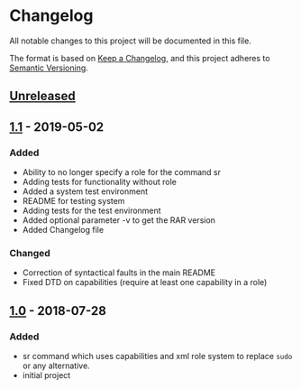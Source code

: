 # Changelog

All notable changes to this project will be documented in this file.

The format is based on [Keep a Changelog](https://keepachangelog.com/en/1.0.0/),
and this project adheres to [Semantic Versioning](https://semver.org/spec/v2.0.0.html).

## [Unreleased]

## [1.1] - 2019-05-02

### Added

- Ability to no longer specify a role for the command sr
- Adding tests for functionality without role
- Added a system test environment
- README for testing system
- Adding tests for the test environment
- Added optional parameter -v to get the RAR version
- Added Changelog file

### Changed

- Correction of syntactical faults in the main README
- Fixed DTD on capabilities (require at least one capability in a role)

## [1.0] - 2018-07-28

### Added

- sr command which uses capabilities and xml role system to replace `sudo` or any alternative.
- initial project

[Unreleased]: https://github.com/SamerW/RootAsRole/compare/V1.0...HEAD
[1.1]: https://github.com/SamerW/RootAsRole/compare/V1.0...V1.1
[1.0]: https://github.com/SamerW/RootAsRole/releases/tag/V1.0